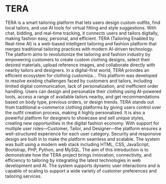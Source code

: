 # TERA
TERA is a smart tailoring platform that lets users design custom outfits, find local tailors, and use AI tools for virtual fitting and style suggestions. With chat, bidding, and real-time tracking, it connects users and tailors digitally, making fashion easy, personal, and efficient.
TERA (Tailoring Enabled by Real-time AI) is a web-based intelligent tailoring and fashion
 platform that merges traditional tailoring practices with modern AI-driven technology. The
 platform aims to revolutionize the tailoring and fashion industry by empowering customers to
 create custom clothing designs, select their desired materials, upload reference images, and
 collaborate directly with nearby tailors and designers. In a digital-first world, TERA provides an
 efficient ecosystem for clothing customiza…
 This platform was developed to resolve existing challenges faced by customers and tailors,
 including limited digital communication, lack of personalization, and inefficient order handling.
 Users can design and personalize their clothing using AI-powered tools, access a range of
 available tailors nearby, and get recommendations based on body type, previous orders, or
 design trends.
 TERA stands out from traditional e-commerce clothing platforms by giving users control over
 the outfit creation process, making it highly personalized. It is also a powerful platform for
 designers to showcase and sell unique styles, creating new opportunities in the digital fashion
 economy.
 With support for multiple user roles—Customer, Tailor, and Designer—the platform ensures a
 well-structured experience for each user category. Security and responsive design are built in to
 make the platform seamless and scalable. The system was built using a modern web stack
 including HTML, CSS, JavaScript, Bootstrap, PHP, Python, and MySQL.
 The aim of this introduction is to demonstrate how the TERA project brings innovation,
 connectivity, and efficiency to tailoring by integrating the latest technologies in web
 development and AI. The system supports dynamic user interactions and is capable of scaling to
 support a wide variety of customer preferences and tailoring services.
